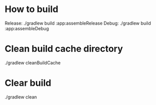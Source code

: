 # How to build
Release: ./gradlew build :app:assembleRelease
Debug: ./gradlew build :app:assembleDebug

# Clean build cache directory
./gradlew cleanBuildCache

# Clear build
./gradlew clean